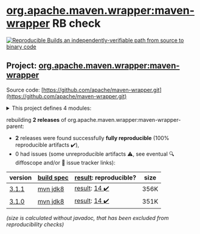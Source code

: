[org.apache.maven.wrapper:maven-wrapper](https://search.maven.org/artifact/org.apache.maven.wrapper/maven-wrapper/) RB check
=======

[![Reproducible Builds](https://reproducible-builds.org/images/logos/rb.svg) an independently-verifiable path from source to binary code](https://reproducible-builds.org/)

## Project: [org.apache.maven.wrapper:maven-wrapper](https://search.maven.org/artifact/org.apache.maven.wrapper/maven-wrapper/)

Source code: [https://github.com/apache/maven-wrapper.git](https://github.com/apache/maven-wrapper.git)

<details><summary>This project defines 4 modules:</summary>

* [org.apache.maven.plugins:maven-wrapper-plugin](https://search.maven.org/artifact/org.apache.maven.plugins/maven-wrapper-plugin/)
* [org.apache.maven.wrapper:maven-wrapper](https://search.maven.org/artifact/org.apache.maven.wrapper/maven-wrapper/)
* [org.apache.maven.wrapper:maven-wrapper-distribution](https://search.maven.org/artifact/org.apache.maven.wrapper/maven-wrapper-distribution/)
* [org.apache.maven.wrapper:maven-wrapper-parent](https://search.maven.org/artifact/org.apache.maven.wrapper/maven-wrapper-parent/)
</details>

rebuilding **2 releases** of org.apache.maven.wrapper:maven-wrapper-parent:
- **2** releases were found successfully **fully reproducible** (100% reproducible artifacts :heavy_check_mark:),
- 0 had issues (some unreproducible artifacts :warning:, see eventual :mag: diffoscope and/or :memo: issue tracker links):

| version | [build spec](/BUILDSPEC.md) | [result](https://reproducible-builds.org/docs/jvm/): reproducible? | size |
| -- | --------- | ------ | -- |
| [3.1.1](https://search.maven.org/artifact/org.apache.maven.wrapper/maven-wrapper/3.1.1/pom) | [mvn jdk8](wrapper-3.1.1.buildspec) | [result](maven-wrapper-parent-3.1.1.buildinfo): [14 :heavy_check_mark: ](maven-wrapper-parent-3.1.1.buildcompare) | 356K |
| [3.1.0](https://search.maven.org/artifact/org.apache.maven.wrapper/maven-wrapper-parent/3.1.0/pom) | [mvn jdk8](wrapper-3.1.0.buildspec) | [result](maven-wrapper-parent-3.1.0.buildinfo): [14 :heavy_check_mark: ](maven-wrapper-parent-3.1.0.buildcompare) | 351K |

<i>(size is calculated without javadoc, that has been excluded from reproducibility checks)</i>
